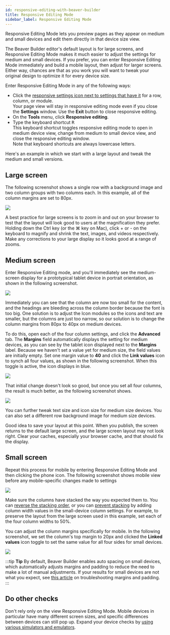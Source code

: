 ```yaml
---
id: responsive-editing-with-beaver-builder
title: Responsive Editing Mode
sidebar_label: Responsive Editing Mode
---
```


Responsive Editing Mode lets you preview pages as they appear on medium and
small devices and edit them directly in that device size view.

The Beaver Builder editor's default layout is for large screens, and
Responsive Editing Mode makes it much easier to adjust the settings for medium
and small devices. If you prefer, you can enter Responsive Editing Mode
immediately and build a mobile layout, then adjust for larger screens. Either
way, chances are that as you work you will want to tweak your original design
to optimize it for every device size.

Enter Responsive Editing Mode in any of the following ways:

  * Click the [responsive settings icon next to settings that have it](/beaver-builder/layouts/responsive-design/responsive-settings-icon.md) for a row, column, or module.  
  Your page view will stay in responsive editing mode even if you close the
**Settings** window. Use the **Exit** button to close responsive editing.
  * On the **Tools** menu, click **Responsive editing**.
  * Type the keyboard shortcut <kbd>R</kbd>  
  This keyboard shortcut toggles responsive editing mode to open in medium
device view, change from medium to small device view, and close the responsive
editing window.  
  Note that keyboard shortcuts are always lowercase letters.

Here's an example in which we start with a large layout and tweak the medium
and small versions.

## Large screen

The following screenshot shows a single row with a background image and two
column groups with two columns each. In this example, all of the column margins are set to 80px.

![](/img/the-basics-example-resonsive-editing-1.jpg)

A best practice for large screens is to zoom in and out on your browser to
test that the layout will look good to users at the magnification they prefer.
Holding down the Ctrl key (or the ⌘ key on Mac), click + or - on the keyboard
to magnify and shrink the text, images, and videos respectively. Make any
corrections to your large display so it looks good at a range of zooms.

## Medium screen

Enter Responsive Editing mode, and you'll immediately see the medium-screen
display for a prototypical tablet device in portrait orientation, as shown in
the following screenshot.

![](/img/the-basics-example-resonsive-editing-2.jpg)

Immediately you can see that the column are now too small for the content, and
the headings are bleeding across the column border because the font is too
big. One solution is to adjust the Icon modules so the icons and text are
smaller, but the columns are just too narrow, so our solution is to change the
column margins from 80px to 40px on medium devices.

To do this, open each of the four column settings, and click the **Advanced**
tab. The **Margins** field automatically displays the setting for medium
devices, as you can see by the tablet icon displayed next to the **Margins**
label. Because we haven't set a value yet for medium size, the field values
are initially empty. Set one margin value to **40** and click the **Link
values** icon to synch all four values, as shown in the following screenshot.
When this toggle is active, the icon displays in blue.

![](/img/the-basics-example-resonsive-editing-3.jpg)

That initial change doesn't look so good, but once you set all four columns,
the result is much better, as the following screenshot shows.

![](/img/the-basics-example-resonsive-editing-4.jpg)

You can further tweak text size and icon size for medium size devices. You can
also set a different row background image for medium size devices.

Good idea to save your layout at this point. When you publish, the screen
returns to the default large screen, and the large screen layout may not look
right. Clear your caches, especially your browser cache, and that should fix
the display.

## Small screen

Repeat this process for mobile by entering Responsive Editing Mode and then
clicking the phone icon. The following screenshot shows mobile view before any
mobile-specific changes made to settings

![](/img/the-basics-example-resonsive-editing-5.jpg)

Make sure the columns have stacked the way you expected them to. You can
[reverse the stacking order](/beaver-builder/layouts/columns/reverse-column-stacking-order.md), or you can [prevent stacking](/beaver-builder/layouts/columns/prevent-column-stacking-with-custom-widths.md) by adding column width
values in the small-device column settings. For example, to preserve the layout from the large screen used in this example, set each of the four column widths to 50%.

You can adjust the column margins specifically for mobile. In the
following screenshot, we set the column's top margin to 20px and clicked the
**Linked values** icon toggle to set the same value for all four sides for
small devices.

![](/img/the-basics-example-resonsive-editing-6.jpg)

:::tip **Tip**
By default, Beaver Builder enables auto spacing on small devices,
which automatically adjusts margins and padding to reduce the need to make a
lot of manual adjustments. If your results for small devices are not what you
expect, see [this article](/beaver-builder/layouts/margins-padding/troubleshooting-margins-and-padding.md) on troubleshooting margins and padding.
:::

## Do other checks

Don't rely only on the view Responsive Editing Mode. Mobile devices in
particular have many different screen sizes, and specific differences between
devices can still pop up. Expand your device checks by [using various
simulators and emulators](/beaver-builder/troubleshooting/miscellaneous/device-previews-beaver-builder-customizer-and-beyond.md).
